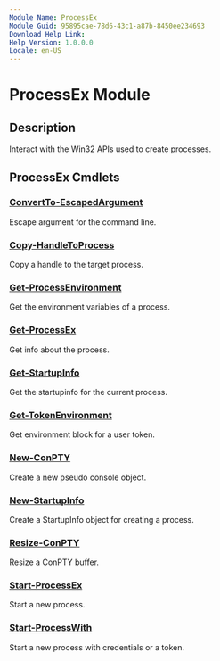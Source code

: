 ```yaml
---
Module Name: ProcessEx
Module Guid: 95895cae-78d6-43c1-a87b-8450ee234693
Download Help Link: 
Help Version: 1.0.0.0
Locale: en-US
---
```


# ProcessEx Module
## Description
Interact with the Win32 APIs used to create processes.

## ProcessEx Cmdlets
### [ConvertTo-EscapedArgument](ConvertTo-EscapedArgument.md)
Escape argument for the command line.

### [Copy-HandleToProcess](Copy-HandleToProcess.md)
Copy a handle to the target process.

### [Get-ProcessEnvironment](Get-ProcessEnvironment.md)
Get the environment variables of a process.

### [Get-ProcessEx](Get-ProcessEx.md)
Get info about the process.

### [Get-StartupInfo](Get-StartupInfo.md)
Get the startupinfo for the current process.

### [Get-TokenEnvironment](Get-TokenEnvironment.md)
Get environment block for a user token.

### [New-ConPTY](New-ConPTY.md)
Create a new pseudo console object.

### [New-StartupInfo](New-StartupInfo.md)
Create a StartupInfo object for creating a process.

### [Resize-ConPTY](Resize-ConPTY.md)
Resize a ConPTY buffer.

### [Start-ProcessEx](Start-ProcessEx.md)
Start a new process.

### [Start-ProcessWith](Start-ProcessWith.md)
Start a new process with credentials or a token.

